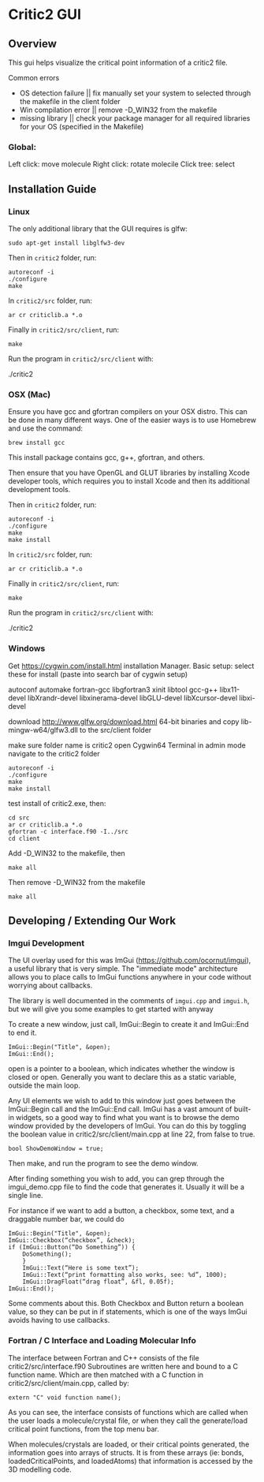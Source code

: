 # Critic2 GUI

## Overview

This gui helps visualize the critical point information of a critic2 file.

Common errors
- OS detection failure || fix manually set your system to selected through the makefile in the client folder
- Win compilation error || remove -D_WIN32 from the makefile
- missing library || check your package manager for all required libraries for your OS (specified in the Makefile)

### Global:
Left click: move molecule
Right click: rotate molecile
Click tree: select 

## Installation Guide

### Linux
The only additional library that the GUI requires is glfw:
```
sudo apt-get install libglfw3-dev
```
Then in `critic2` folder, run:
```
autoreconf -i
./configure
make
```
In `critic2/src` folder, run:
```
ar cr criticlib.a *.o
```
Finally in `critic2/src/client`, run:
```
make
```
Run the program in `critic2/src/client` with:

./critic2
### OSX (Mac)
Ensure you have gcc and gfortran compilers on your OSX distro. This can be done in many different ways. One of the easier ways is to use Homebrew and use the command:
```
brew install gcc
```
This install package contains gcc, g++, gfortran, and others.

Then ensure that you have OpenGL and GLUT libraries by installing Xcode developer tools, which requires you to install Xcode and then its additional development tools.

Then in `critic2` folder, run:
```
autoreconf -i
./configure
make
make install
```
In `critic2/src` folder, run:
```
ar cr criticlib.a *.o
```
Finally in `critic2/src/client`, run:
```
make
```
Run the program in `critic2/src/client` with:

./critic2
### Windows
Get https://cygwin.com/install.html installation Manager.
Basic setup:
select these for install (paste into search bar of cygwin setup)

autoconf
automake
fortran-gcc
libgfortran3
xinit
libtool
gcc-g++
libx11-devel
libXrandr-devel
libxinerama-devel
libGLU-devel
libXcursor-devel
libxi-devel

download http://www.glfw.org/download.html
64-bit binaries and copy lib-mingw-w64/glfw3.dll to the src/client folder


make sure folder name is critic2
open Cygwin64 Terminal in admin mode
navigate to the critic2 folder
```
autoreconf -i
./configure
make
make install
```
test install of critic2.exe, then:
```
cd src
ar cr criticlib.a *.o
gfortran -c interface.f90 -I../src
cd client
```
Add -D_WIN32 to the makefile, then
```
make all
```
Then remove -D_WIN32 from the makefile
```
make all
```
## Developing / Extending Our Work
### Imgui Development
The UI overlay used for this was ImGui (https://github.com/ocornut/imgui), a useful library that is very simple. The "immediate mode" architecture allows you to place calls to ImGui functions anywhere in your code without worrying about callbacks.

The library is well documented in the comments of `imgui.cpp` and `imgui.h`, but we will give you some examples to get started with anyway

To create a new window, just call, ImGui::Begin to create it and ImGui::End to end it.
```
ImGui::Begin("Title", &open);
ImGui::End();
```
open is a pointer to a boolean, which indicates whether the window is closed or open. Generally you want to declare this as a static variable, outside the main loop.

Any UI elements we wish to add to this window just goes between the ImGui::Begin call and the ImGui::End call. ImGui has a vast amount of built-in widgets, so a good way to find what you want is to browse the demo window provided by the developers of ImGui.  You can do this by toggling the boolean value in critic2/src/client/main.cpp at line 22, from false to true.
```
bool ShowDemoWindow = true;
```
Then make, and run the program to see the demo window.

After finding something you wish to add, you can grep through the imgui_demo.cpp file to find the code that generates it. Usually it will be a single line.

For instance if we want to add a button, a checkbox, some text, and a draggable number bar, we could do
```
ImGui::Begin("Title", &open);
ImGui::Checkbox(“checkbox”, &check);
if (ImGui::Button(“Do Something”)) {
	DoSomething();
	}
	ImGui::Text(“Here is some text”);
	ImGui::Text(“print formatting also works, see: %d”, 1000);
	ImGui::DragFloat(“drag float”, &fl, 0.05f);
ImGui::End();
```
Some comments about this. Both Checkbox and Button return a boolean value, so they can be put in if statements, which is one of the ways ImGui avoids having to use callbacks.
### Fortran / C Interface and Loading Molecular Info
The interface between Fortran and C++ consists of the file critic2/src/interface.f90
Subroutines are written here and bound to a C function name. Which are then matched with a C function in critic2/src/client/main.cpp, called by:
```
extern "C" void function name();
```
As you can see, the interface consists of functions which are called when the user loads a molecule/crystal file, or when they call the generate/load critical point functions, from the top menu bar.

When molecules/crystals are loaded, or their critical points generated, the information goes into arrays of structs. It is from these arrays (ie: bonds, loadedCriticalPoints, and loadedAtoms) that information is accessed by the 3D modelling code.





